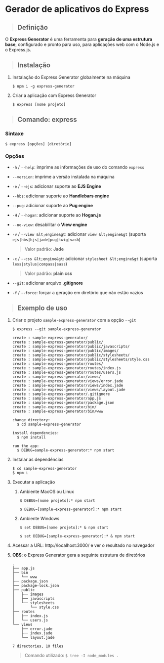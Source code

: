 # Gerador de aplicativos do Express

> ## **Definição**

O **Express Generator** é uma ferramenta para **geração de uma estrutura base**, configurado e pronto para uso, para aplicações web com o Node.js e o Express.js.

> ## **Instalação**

1. Instalação do Express Generator globalmente na máquina

   ```shell
   $ npm i -g express-generator
   ```

2. Criar a aplicação com Express Generator

   ```shell
   $ express [nome projeto]
   ```

> ## **Comando: express**

### **Sintaxe**

```shell
$ express [opções] [diretório]
```

### **Opções**

- `-h` / `--help`: imprime as informações de uso do comando `express`

- `--version`: imprime a versão instalada na máquina

- `-e` / `--ejs`: adicionar suporte ao **EJS Engine**

- `--hbs`: adicionar suporte ao **Handlebars engine**

- `--pug`: adicionar suporte ao **Pug engine**

- `-H` / `--hogan`: adicionar suporte ao **Hogan.js**

- `--no-view`: desabilitar o **View engine**

- `-v` / `--view &lt;engine&gt`: adicionar `view &lt;engine&gt` (suporta `ejs|hbs|hjs|jade|pug|twig|vash`)

  > Valor padrão: **Jade**

- `-c` / `--css &lt;engine&gt`: adicionar `stylesheet &lt;engine&gt` (suporta `less|stylus|compass|sass`)

  > Valor padrão: **plain css**

- `--git`: adicionar arquivo **.gitignore**

- `-f` / `--force`: forçar a geração em diretório que não estão vazios

> ## **Exemplo de uso**

1. Criar o projeto `sample-express-generator` com a opção `--git`

   ```shell
   $ express --git sample-express-generator
   ```

   ```shell
   create : sample-express-generator/
   create : sample-express-generator/public/
   create : sample-express-generator/public/javascripts/
   create : sample-express-generator/public/images/
   create : sample-express-generator/public/stylesheets/
   create : sample-express-generator/public/stylesheets/style.css
   create : sample-express-generator/routes/
   create : sample-express-generator/routes/index.js
   create : sample-express-generator/routes/users.js
   create : sample-express-generator/views/
   create : sample-express-generator/views/error.jade
   create : sample-express-generator/views/index.jade
   create : sample-express-generator/views/layout.jade
   create : sample-express-generator/.gitignore
   create : sample-express-generator/app.js
   create : sample-express-generator/package.json
   create : sample-express-generator/bin/
   create : sample-express-generator/bin/www

   change directory:
     $ cd sample-express-generator

   install dependencies:
     $ npm install

   run the app:
     $ DEBUG=sample-express-generator:* npm start
   ```

2. Instalar as dependências

   ```shell
   $ cd sample-express-generator
   $ npm i
   ```

3. Executar a aplicação

   1. Ambiente MacOS ou Linux

      ```shell
      $ DEBUG=[nome projeto]:* npm start
      ```

      ```shell
      $ DEBUG=[sample-express-generator]:* npm start
      ```

   2. Ambiente Windows

      ```shell
      $ set DEBUG=[nome projeto]:* & npm start
      ```

      ```shell
      $ set DEBUG=[sample-express-generator]:* & npm start
      ```

4. Acessar a URL: http://localhost:3000/ e ver o resultado no navegador

5. **OBS**: o Express Generator gera a seguinte estrutura de diretórios

   ```shell
   .
   ├── app.js
   ├── bin
   │   └── www
   ├── package.json
   ├── package-lock.json
   ├── public
   │   ├── images
   │   ├── javascripts
   │   └── stylesheets
   │       └── style.css
   ├── routes
   │   ├── index.js
   │   └── users.js
   └── views
       ├── error.jade
       ├── index.jade
       └── layout.jade

   7 directories, 10 files
   ```

   > Comando utilizado: `$ tree -I node_modules .`

